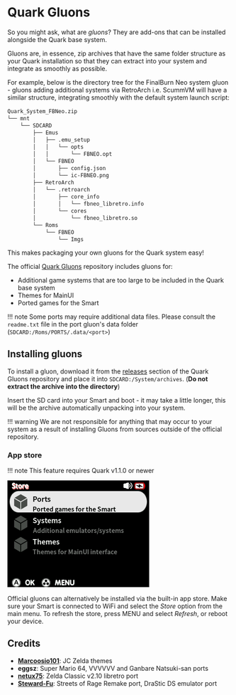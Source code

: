 # Quark Gluons

So you might ask, what are *gluons*? They are add-ons that can be installed alongside the Quark base system.

Gluons are, in essence, zip archives that have the same folder structure as your Quark installation so that they can extract into your system and integrate as smoothly as possible.

For example, below is the directory tree for the FinalBurn Neo system gluon - gluons adding additional systems via RetroArch i.e. ScummVM will have a similar structure, integrating smoothly with the default system launch script:

```
Quark_System_FBNeo.zip
└── mnt
    └── SDCARD
        ├── Emus
        │   ├── .emu_setup
        │   │   └── opts
        │   │       └── FBNEO.opt
        │   └── FBNEO
        │       ├── config.json
        │       └── ic-FBNEO.png
        ├── RetroArch
        │   └── .retroarch
        │       ├── core_info
        │       │   └── fbneo_libretro.info
        │       └── cores
        │           └── fbneo_libretro.so
        └── Roms
            └── FBNEO
                └── Imgs
```

This makes packaging your own gluons for the Quark system easy!

The official [Quark Gluons](https://github.com/cobaltgit/Quark-Gluons) repository includes gluons for:

* Additional game systems that are too large to be included in the Quark base system
* Themes for MainUI
* Ported games for the Smart

!!! note
    Some ports may require additional data files. Please consult the `readme.txt` file in the port gluon's data folder (`SDCARD:/Roms/PORTS/.data/<port>`)

## Installing gluons

To install a gluon, download it from the [releases](https://github.com/cobaltgit/Quark-Gluons/releases) section of the Quark Gluons repository and place it into `SDCARD:/System/archives`. (**Do not extract the archive into the directory**)

Insert the SD card into your Smart and boot - it may take a little longer, this will be the archive automatically unpacking into your system.

!!! warning
    We are not responsible for anything that may occur to your system as a result of installing Gluons from sources outside of the official repository.

### App store

!!! note
    This feature requires Quark v1.1.0 or newer

![Quark app store](../../assets/img/quark_store.png)

Official gluons can alternatively be installed via the built-in app store. Make sure your Smart is connected to WiFi and select the *Store* option from the main menu. To refresh the store, press MENU and select *Refresh*, or reboot your device.

## Credits

* [**Marcoosio101**](https://github.com/Marcoosio101): JC Zelda themes
* **eggsz**: Super Mario 64, VVVVVV and Ganbare Natsuki-san ports
* [**netux75**](https://github.com/netux79): Zelda Classic v2.10 libretro port
* [**Steward-Fu**](https://steward-fu.github.io/website): Streets of Rage Remake port, DraStic DS emulator port